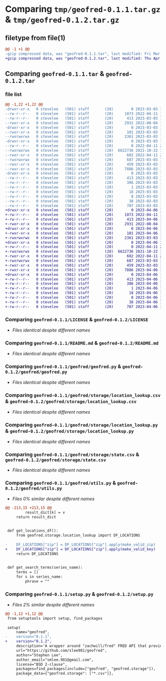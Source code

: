 # Comparing `tmp/geofred-0.1.1.tar.gz` & `tmp/geofred-0.1.2.tar.gz`

## filetype from file(1)

```diff
@@ -1 +1 @@
-gzip compressed data, was "geofred-0.1.1.tar", last modified: Fri Mar  3 17:07:33 2023, max compression
+gzip compressed data, was "geofred-0.1.2.tar", last modified: Thu Apr  6 19:10:32 2023, max compression
```

## Comparing `geofred-0.1.1.tar` & `geofred-0.1.2.tar`

### file list

```diff
@@ -1,22 +1,22 @@
-drwxr-xr-x   0 stevelee   (501) staff       (20)        0 2023-03-03 17:07:33.118977 geofred-0.1.1/
--rw-r--r--   0 stevelee   (501) staff       (20)     1073 2022-04-11 15:53:18.000000 geofred-0.1.1/LICENSE
--rw-r--r--   0 stevelee   (501) staff       (20)      413 2023-03-03 17:07:33.118427 geofred-0.1.1/PKG-INFO
--rwxr-xr-x   0 stevelee   (501) staff       (20)     2931 2022-08-04 16:10:01.000000 geofred-0.1.1/README.md
-drwxr-xr-x   0 stevelee   (501) staff       (20)        0 2023-03-03 17:07:33.094587 geofred-0.1.1/geofred/
--rwxr-xr-x   0 stevelee   (501) staff       (20)      101 2023-03-03 17:06:39.000000 geofred-0.1.1/geofred/__init__.py
--rwxrwxrwx   0 stevelee   (501) staff       (20)     2361 2023-03-03 17:03:52.000000 geofred-0.1.1/geofred/geofred.py
-drwxr-xr-x   0 stevelee   (501) staff       (20)        0 2023-03-03 17:07:33.117326 geofred-0.1.1/geofred/storage/
--rw-r--r--   0 stevelee   (501) staff       (20)        0 2022-04-11 21:21:36.000000 geofred-0.1.1/geofred/storage/__init__.py
--rwxrwxrwx   0 stevelee   (501) staff       (20)  6622736 2021-10-22 19:12:06.000000 geofred-0.1.1/geofred/storage/location_lookup.csv
--rwxr-xr-x   0 stevelee   (501) staff       (20)      602 2022-04-11 21:21:36.000000 geofred-0.1.1/geofred/storage/location_lookup.py
--rwxrwxrwx   0 stevelee   (501) staff       (20)      687 2023-03-03 16:50:02.000000 geofred-0.1.1/geofred/storage/state.csv
--rwxr-xr-x   0 stevelee   (501) staff       (20)      459 2023-03-03 17:00:33.000000 geofred-0.1.1/geofred/storage/state.py
--rwxr-xr-x   0 stevelee   (501) staff       (20)     7886 2023-03-03 17:00:19.000000 geofred-0.1.1/geofred/utils.py
-drwxr-xr-x   0 stevelee   (501) staff       (20)        0 2023-03-03 17:07:33.097293 geofred-0.1.1/geofred.egg-info/
--rw-r--r--   0 stevelee   (501) staff       (20)      413 2023-03-03 17:07:33.000000 geofred-0.1.1/geofred.egg-info/PKG-INFO
--rw-r--r--   0 stevelee   (501) staff       (20)      386 2023-03-03 17:07:33.000000 geofred-0.1.1/geofred.egg-info/SOURCES.txt
--rw-r--r--   0 stevelee   (501) staff       (20)        1 2023-03-03 17:07:33.000000 geofred-0.1.1/geofred.egg-info/dependency_links.txt
--rw-r--r--   0 stevelee   (501) staff       (20)       18 2023-03-03 17:07:33.000000 geofred-0.1.1/geofred.egg-info/requires.txt
--rw-r--r--   0 stevelee   (501) staff       (20)        8 2023-03-03 17:07:33.000000 geofred-0.1.1/geofred.egg-info/top_level.txt
--rw-r--r--   0 stevelee   (501) staff       (20)       38 2023-03-03 17:07:33.119123 geofred-0.1.1/setup.cfg
--rw-r--r--   0 stevelee   (501) staff       (20)      707 2023-03-03 17:06:02.000000 geofred-0.1.1/setup.py
+drwxr-xr-x   0 stevelee   (501) staff       (20)        0 2023-04-06 19:10:32.820245 geofred-0.1.2/
+-rw-r--r--   0 stevelee   (501) staff       (20)     1073 2022-04-11 15:53:18.000000 geofred-0.1.2/LICENSE
+-rw-r--r--   0 stevelee   (501) staff       (20)      413 2023-04-06 19:10:32.819745 geofred-0.1.2/PKG-INFO
+-rwxr-xr-x   0 stevelee   (501) staff       (20)     2931 2022-08-04 16:10:01.000000 geofred-0.1.2/README.md
+drwxr-xr-x   0 stevelee   (501) staff       (20)        0 2023-04-06 19:10:32.799984 geofred-0.1.2/geofred/
+-rwxr-xr-x   0 stevelee   (501) staff       (20)      101 2023-04-06 19:09:05.000000 geofred-0.1.2/geofred/__init__.py
+-rwxrwxrwx   0 stevelee   (501) staff       (20)     2361 2023-03-03 17:03:52.000000 geofred-0.1.2/geofred/geofred.py
+drwxr-xr-x   0 stevelee   (501) staff       (20)        0 2023-04-06 19:10:32.818672 geofred-0.1.2/geofred/storage/
+-rw-r--r--   0 stevelee   (501) staff       (20)        0 2022-04-11 21:21:36.000000 geofred-0.1.2/geofred/storage/__init__.py
+-rwxrwxrwx   0 stevelee   (501) staff       (20)  6622736 2021-10-22 19:12:06.000000 geofred-0.1.2/geofred/storage/location_lookup.csv
+-rwxr-xr-x   0 stevelee   (501) staff       (20)      602 2022-04-11 21:21:36.000000 geofred-0.1.2/geofred/storage/location_lookup.py
+-rwxrwxrwx   0 stevelee   (501) staff       (20)      687 2023-03-03 16:50:02.000000 geofred-0.1.2/geofred/storage/state.csv
+-rwxr-xr-x   0 stevelee   (501) staff       (20)      459 2023-03-03 17:00:33.000000 geofred-0.1.2/geofred/storage/state.py
+-rwxr-xr-x   0 stevelee   (501) staff       (20)     7886 2023-04-06 19:07:19.000000 geofred-0.1.2/geofred/utils.py
+drwxr-xr-x   0 stevelee   (501) staff       (20)        0 2023-04-06 19:10:32.804270 geofred-0.1.2/geofred.egg-info/
+-rw-r--r--   0 stevelee   (501) staff       (20)      413 2023-04-06 19:10:32.000000 geofred-0.1.2/geofred.egg-info/PKG-INFO
+-rw-r--r--   0 stevelee   (501) staff       (20)      386 2023-04-06 19:10:32.000000 geofred-0.1.2/geofred.egg-info/SOURCES.txt
+-rw-r--r--   0 stevelee   (501) staff       (20)        1 2023-04-06 19:10:32.000000 geofred-0.1.2/geofred.egg-info/dependency_links.txt
+-rw-r--r--   0 stevelee   (501) staff       (20)       18 2023-04-06 19:10:32.000000 geofred-0.1.2/geofred.egg-info/requires.txt
+-rw-r--r--   0 stevelee   (501) staff       (20)        8 2023-04-06 19:10:32.000000 geofred-0.1.2/geofred.egg-info/top_level.txt
+-rw-r--r--   0 stevelee   (501) staff       (20)       38 2023-04-06 19:10:32.820368 geofred-0.1.2/setup.cfg
+-rw-r--r--   0 stevelee   (501) staff       (20)      707 2023-04-06 19:09:15.000000 geofred-0.1.2/setup.py
```

### Comparing `geofred-0.1.1/LICENSE` & `geofred-0.1.2/LICENSE`

 * *Files identical despite different names*

### Comparing `geofred-0.1.1/README.md` & `geofred-0.1.2/README.md`

 * *Files identical despite different names*

### Comparing `geofred-0.1.1/geofred/geofred.py` & `geofred-0.1.2/geofred/geofred.py`

 * *Files identical despite different names*

### Comparing `geofred-0.1.1/geofred/storage/location_lookup.csv` & `geofred-0.1.2/geofred/storage/location_lookup.csv`

 * *Files identical despite different names*

### Comparing `geofred-0.1.1/geofred/storage/location_lookup.py` & `geofred-0.1.2/geofred/storage/location_lookup.py`

 * *Files identical despite different names*

### Comparing `geofred-0.1.1/geofred/storage/state.csv` & `geofred-0.1.2/geofred/storage/state.csv`

 * *Files identical despite different names*

### Comparing `geofred-0.1.1/geofred/utils.py` & `geofred-0.1.2/geofred/utils.py`

 * *Files 0% similar despite different names*

```diff
@@ -213,15 +213,15 @@
         result_dict[k] = v
     return result_dict
 
 
 def get_locations_df():
     from geofred.storage.location_lookup import DF_LOCATIONS
 
-    DF_LOCATIONS["zip"] = DF_LOCATIONS["zip"].apply(make_valid_zip)
+    DF_LOCATIONS["zip"] = DF_LOCATIONS["zip"].apply(make_valid_key)
     return DF_LOCATIONS
 
 
 def get_search_terms(series_name):
     terms = []
     for s in series_name:
         phrase = ""
```

### Comparing `geofred-0.1.1/setup.py` & `geofred-0.1.2/setup.py`

 * *Files 2% similar despite different names*

```diff
@@ -1,12 +1,12 @@
 from setuptools import setup, find_packages
 
 setup(
     name="geofred",
-    version="0.1.1",
+    version="0.1.2",
     description='A wrapper around "zachwill/fred" FRED API that provides easier handling of locations and aggregation types.',
     url="https://github.com/slee981/geofred",
     author="Stephen Lee",
     author_email="smlee.981@gmail.com",
     license="BSD 2-clause",
     packages=find_packages(include=["geofred", "geofred.storage"]),
     package_data={"geofred.storage": ["*.csv"]},
```

